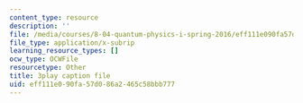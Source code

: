 ```yaml
---
content_type: resource
description: ''
file: /media/courses/8-04-quantum-physics-i-spring-2016/eff111e090fa57d086a2465c58bbb777_NXPvXI603RA.vtt
file_type: application/x-subrip
learning_resource_types: []
ocw_type: OCWFile
resourcetype: Other
title: 3play caption file
uid: eff111e0-90fa-57d0-86a2-465c58bbb777
---
```

